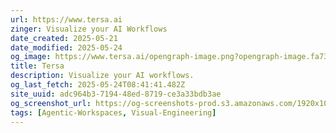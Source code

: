 ```yaml
---
url: https://www.tersa.ai
zinger: Visualize your AI Workflows
date_created: 2025-05-21
date_modified: 2025-05-24
og_image: https://www.tersa.ai/opengraph-image.png?opengraph-image.fa7375c7.png
title: Tersa
description: Visualize your AI workflows.
og_last_fetch: 2025-05-24T08:41:41.482Z
site_uuid: adc964b3-7194-48ed-8719-ce3a33bdb3ae
og_screenshot_url: https://og-screenshots-prod.s3.amazonaws.com/1920x1080/80/false/d4870d424839dd4e9bad629132e4c9d865863458c79551d1603f0f76d6a04457.jpeg
tags: [Agentic-Workspaces, Visual-Engineering]
---
```


